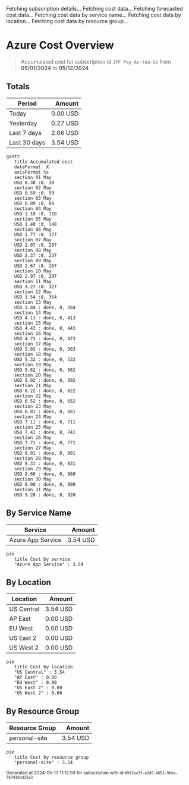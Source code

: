 Fetching subscription details...
Fetching cost data...
Fetching forecasted cost data...
Fetching cost data by service name...
Fetching cost data by location...
Fetching cost data by resource group...
# Azure Cost Overview

> Accumulated cost for subscription id `JPF Pay-As-You-Go` from **05/01/2024** to **05/12/2024**

## Totals

|Period|Amount|
|---|---:|
|Today|0.00 USD|
|Yesterday|0.27 USD|
|Last 7 days|2.06 USD|
|Last 30 days|3.54 USD|

```mermaid
gantt
   title Accumulated cost
   dateFormat  X
   axisFormat %s
   section 01 May
   USD 0.30 :0, 30
   section 02 May
   USD 0.59 :0, 59
   section 03 May
   USD 0.89 :0, 89
   section 04 May
   USD 1.18 :0, 118
   section 05 May
   USD 1.48 :0, 148
   section 06 May
   USD 1.77 :0, 177
   section 07 May
   USD 2.07 :0, 207
   section 08 May
   USD 2.37 :0, 237
   section 09 May
   USD 2.67 :0, 267
   section 10 May
   USD 2.97 :0, 297
   section 11 May
   USD 3.27 :0, 327
   section 12 May
   USD 3.54 :0, 354
   section 13 May
   USD 3.84 : done, 0, 384
   section 14 May
   USD 4.13 : done, 0, 413
   section 15 May
   USD 4.43 : done, 0, 443
   section 16 May
   USD 4.73 : done, 0, 473
   section 17 May
   USD 5.03 : done, 0, 503
   section 18 May
   USD 5.32 : done, 0, 532
   section 19 May
   USD 5.62 : done, 0, 562
   section 20 May
   USD 5.92 : done, 0, 592
   section 21 May
   USD 6.22 : done, 0, 622
   section 22 May
   USD 6.52 : done, 0, 652
   section 23 May
   USD 6.81 : done, 0, 681
   section 24 May
   USD 7.11 : done, 0, 711
   section 25 May
   USD 7.41 : done, 0, 741
   section 26 May
   USD 7.71 : done, 0, 771
   section 27 May
   USD 8.01 : done, 0, 801
   section 28 May
   USD 8.31 : done, 0, 831
   section 29 May
   USD 8.60 : done, 0, 860
   section 30 May
   USD 8.90 : done, 0, 890
   section 31 May
   USD 9.20 : done, 0, 920
```

## By Service Name

|Service|Amount|
|---|---:|
|Azure App Service|3.54 USD|

```mermaid
pie
   title Cost by service
   "Azure App Service" : 3.54
```

## By Location

|Location|Amount|
|---|---:|
|US Central|3.54 USD|
|AP East|0.00 USD|
|EU West|0.00 USD|
|US East 2|0.00 USD|
|US West 2|0.00 USD|

```mermaid
pie
   title Cost by location
   "US Central" : 3.54
   "AP East" : 0.00
   "EU West" : 0.00
   "US East 2" : 0.00
   "US West 2" : 0.00
```

## By Resource Group

|Resource Group|Amount|
|---|---:|
|personal-site|3.54 USD|

```mermaid
pie
   title Cost by resource group
   "personal-site" : 3.54
```

<sup>Generated at 2024-05-13 11:12:50 for subscription with id `4913be3f-a345-4652-9bba-767418dd25e3`</sup>

